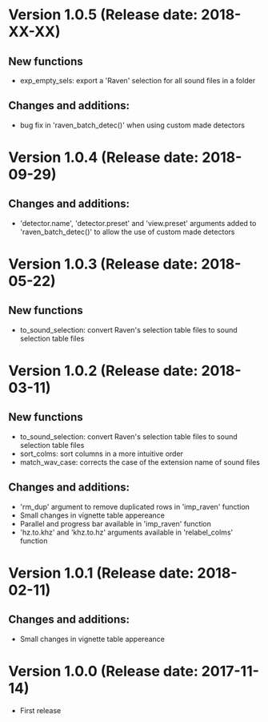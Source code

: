 # Version 1.0.5 (Release date: 2018-XX-XX)

## New functions

* exp_empty_sels: export a 'Raven' selection for all sound files in a folder

## Changes and additions:

* bug fix in 'raven_batch_detec()' when using custom made detectors 


# Version 1.0.4 (Release date: 2018-09-29)

## Changes and additions:

* 'detector.name', 'detector.preset' and 'view.preset' arguments added to 'raven_batch_detec()' to allow the use of custom made detectors 

# Version 1.0.3 (Release date: 2018-05-22)

## New functions

* to_sound_selection: convert Raven's selection table files to sound selection table files

# Version 1.0.2 (Release date: 2018-03-11)

## New functions

* to_sound_selection: convert Raven's selection table files to sound selection table files
* sort_colms: sort columns in a more intuitive order
* match_wav_case: corrects the case of the extension name of sound files

## Changes and additions:

* 'rm_dup' argument to remove duplicated rows in 'imp_raven' function
* Small changes in vignette table appereance
* Parallel and progress bar available in 'imp_raven' function
* 'hz.to.khz' and 'khz.to.hz' arguments available in 'relabel_colms' function

# Version 1.0.1 (Release date: 2018-02-11)

## Changes and additions:

* Small changes in vignette table appereance

# Version 1.0.0 (Release date: 2017-11-14)

* First release

